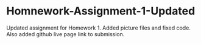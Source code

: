 # Homnework-Assignment-1-Updated

Updated assignment for Homework 1. Added picture files and fixed code. Also added github live page link to submission.
